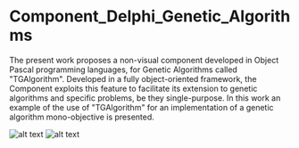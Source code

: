 # Component_Delphi_Genetic_Algorithms
The present work proposes a non-visual component developed in Object Pascal programming languages, for Genetic Algorithms called "TGAlgorithm". Developed in a fully object-oriented framework, the Component exploits this feature to facilitate its extension to genetic algorithms and specific problems, be they single-purpose. In this work an example of the use of "TGAlgorithm" for an implementation of a genetic algorithm mono-objective is presented.

![alt text](https://github.com/asieldev/Delphi_GA/blob/master/Home.png)
![alt text](https://github.com/asieldev/Delphi_GA/blob/master/App.png)
